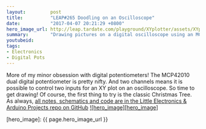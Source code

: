 ```yaml
---
layout:         post
title:          "LEAP#265 Doodling on an Oscilloscope"
date:           "2017-04-07 20:21:29 +0800"
hero_image_url: http://leap.tardate.com/playground/XYplotter/assets/XYplotter_build.jpg
summary:        "Drawing pictures on a digital oscilloscope using an MCP42010 dual digital potentiometer and an Arduino"
youtubeid:
tags:
- Electronics
- Digital Pots
---
```


More of my minor obsession with digital potentiometers!
The MCP42010 dual digital potentiometer is pretty nifty. And two channels means it is possible to control
two inputs for an XY plot on an oscilloscope. So time to get drawing!
Of course, the first thing to try is the classic Christmas Tree.
As always, [all notes, schematics and code are in the Little Electronics & Arduino Projects repo on GitHub][project]
[![hero_image][hero_image]][project]

[leap]: http://leap.tardate.com
[project]: https://github.com/tardate/LittleArduinoProjects/tree/master/playground/XYplotter
[hero_image]: {{ page.hero_image_url }}
